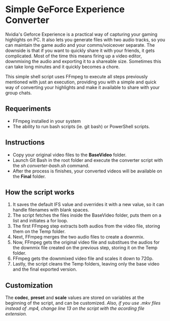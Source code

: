 # Simple GeForce Experience Converter

Nvidia's Geforce Experience is a practical way of capturing your gaming highlights on PC. It also lets you generate files with two audio tracks, so you 
can maintain the game audio and your comms/voiceover separate. The downside is that if you want to quickly share it with your friends, it gets complicated.
Most of the time this means firing up a video editor, downmixing the audio and exporting it to a shareable size. Sometimes this can take long minutes and it
quickly becomes a chore. 

This simple shell script uses FFmpeg to execute all steps previously mentioned with just an execution, providing you with a simple and quick way of converting
your highlights and make it available to share with your group chats.

## Requeriments
- FFmpeg installed in your system
- The ability to run bash scripts (ie. git bash) or PowerShell scripts.

## Instructions
- Copy your original video files to the **BaseVideo** folder. 
- Launch Git Bash in the root folder and execute the converter script with the *sh converter-bash.sh* command.
- After the process is finishes, your converted videos will be available on the **Final** folder.

## How the script works
1. It saves the default IFS value and overrides it with a new value, so it can handle filenames with blank spaces.
2. The script fetches the files inside the BaseVideo folder, puts them on a list and initiates a for loop. 
3. The first FFmpeg step extracts both audios from the video file, storing them on the Temp folder.
4. Next, FFmpeg merges the two audio files to create a downmix.
5. Now, FFmpeg gets the original video file and substitues the audios for the downmix file created on the previous step, storing it on the Temp folder.
6. FFmpeg gets the downmixed video file and scales it down to 720p.
7. Lastly, the script cleans the Temp folders, leaving only the base video and the final exported version.

## Customization
The **codec**, **preset** and **scale** values are stored on variables at the beginning of the script, and can be customized. *Also, if you use .mkv files instead of*
*.mp4, change line 13 on the script with the acording file extension.*



